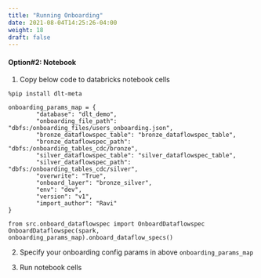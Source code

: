 ```yaml
---
title: "Running Onboarding"
date: 2021-08-04T14:25:26-04:00
weight: 18
draft: false
---
```


#### Option#2: Notebook 
1. Copy below code to databricks notebook cells
```
%pip install dlt-meta
```
```
onboarding_params_map = {
		"database": "dlt_demo",
		"onboarding_file_path": "dbfs:/onboarding_files/users_onboarding.json",
		"bronze_dataflowspec_table": "bronze_dataflowspec_table", 
		"bronze_dataflowspec_path": "dbfs:/onboarding_tables_cdc/bronze",                       
		"silver_dataflowspec_table": "silver_dataflowspec_table",
		"silver_dataflowspec_path": "dbfs:/onboarding_tables_cdc/silver",
		"overwrite": "True",
		"onboard_layer": "bronze_silver",
		"env": "dev",
		"version": "v1",
		"import_author": "Ravi"
} 

from src.onboard_dataflowspec import OnboardDataflowspec
OnboardDataflowspec(spark, onboarding_params_map).onboard_dataflow_specs()

```
2. Specify your onboarding config params in above ```onboarding_params_map```

3. Run notebook cells
